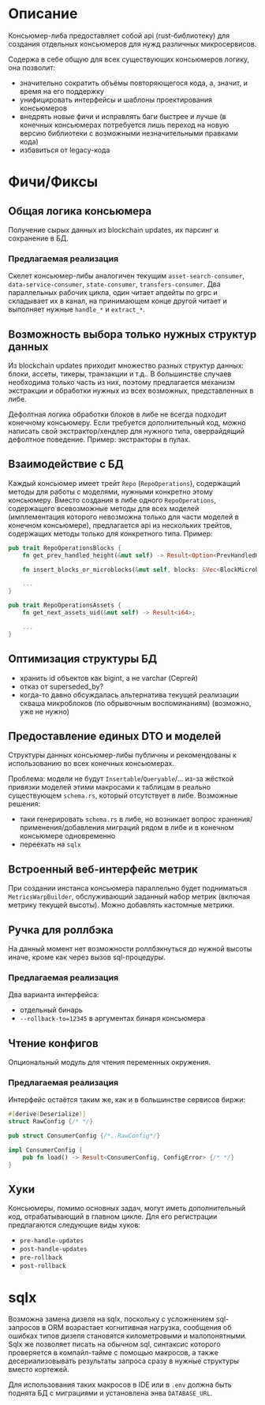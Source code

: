 # Описание
Консьюмер-либа предоставляет собой api (rust-библиотеку) для создания отдельных консьюмеров для нужд различных микросервисов.

Содержа в себе общую для всех существующих консьюмеров логику, она позволит:

- значительно сократить объёмы повторяющегося кода, а, значит, и время на его поддержку
- унифицировать интерфейсы и шаблоны проектирования консьюмеров
- внедрять новые фичи и исправлять баги быстрее и лучше (в конечных консьюмерах потребуется лишь
переход на новую версию библиотеки с возможными незначительными правками кода)
- избавиться от legacy-кода

# Фичи/Фиксы
## Общая логика консьюмера
Получение сырых данных из blockchain updates, их парсинг и сохранение в БД.

### Предлагаемая реализация
Скелет консьюмер-либы аналогичен текущим `asset-search-consumer`, `data-service-consumer`, `state-consumer`, `transfers-consumer`. Два параллельных рабочих цикла, один читает апдейты по grpc и складывает их в канал, на принимающем конце другой читает и выполняет нужные `handle_*` и `extract_*`.


## Возможность выбора только нужных структур данных
Из blockchain updates приходит множество разных структур данных: блоки, ассеты, тикеры, транзакции и т.д.. В большинстве случаев необходима только часть из них, поэтому предлагается механизм экстракции и обработки нужных из всех возможных, представленных в либе.


Дефолтная логика обработки блоков в либе не всегда подходит конечному консьюмеру. Если требуется дополнительный код, можно написать свой экстрактор/хендлер для нужного типа, оверрайдящий дефолтное поведение.
Пример: экстракторы в пулах.

## Взаимодействие с БД
Каждый консьюмер имеет трейт `Repo` (`RepoOperations`), содержащий методы для работы с моделями, нужными конкретно этому консьюмеру. Вместо создания в либе одного `RepoOperations`, содержащего всевозможные методы для всех моделей (имплементация которого невозможна только для части моделей в конечном консьюмере), предлагается api из нескольких трейтов, содержащих методы только для конкретного типа. Пример:

```rust
pub trait RepoOperationsBlocks {
    fn get_prev_handled_height(&mut self) -> Result<Option<PrevHandledHeight>>;

    fn insert_blocks_or_microblocks(&mut self, blocks: &Vec<BlockMicroblock>) -> Result<Vec<i64>>;

    ...
}

pub trait RepoOperationsAssets {
    fn get_next_assets_uid(&mut self) -> Result<i64>;

    ...
}
```

## Оптимизация структуры БД
- хранить id объектов как bigint, а не varchar (Сергей)
- отказ от superseded_by?
- когда-то давно обсуждалась альтернатива текущей реализации скваша микроблоков (по обрывочным воспоминаниям) (возможно, уже не нужно)

## Предоставление единых DTO и моделей
Структуры данных консьюмер-либы публичны и рекомендованы к использованию во всех конечных консьюмерах.

Проблема: модели не будут `Insertable`/`Queryable`/... из-за жёсткой привязки моделей этими макросами к таблицам в реально существующем `schema.rs`, который отсутствует в либе. Возможные решения:
- таки генерировать `schema.rs` в либе, но возникает вопрос хранения/применения/добавления миграций рядом в либе и в конечном консьюмере одновременно
- переехать на `sqlx`

## Встроенный веб-интерфейс метрик
При создании инстанса консьюмера параллельно будет подниматься `MetricsWarpBuilder`, обслуживающий заданный набор метрик (включая метрику текущей высоты). Можно добавлять кастомные метрики.

## Ручка для роллбэка
На данный момент нет возможности роллбэкнуться до нужной высоты иначе, кроме как через вызов sql-процедуры.

### Предлагаемая реализация
Два варианта интерфейса:
- отдельный бинарь
- `--rollback-to=12345` в аргументах бинаря консьюмера

## Чтение конфигов
Опциональный модуль для чтения переменных окружения.

### Предлагаемая реализация
Интерфейс остаётся таким же, как и в большинстве сервисов биржи:
```rust
#[derive(Deserialize)]
struct RawConfig {/* */}

pub struct ConsumerConfig {/*..RawConfig*/}

impl ConsumerConfig {
    pub fn load() -> Result<ConsumerConfig, ConfigError> {/* */}
}
```

## Хуки
Консьюмеры, помимо основных задач, могут иметь дополнительный код, отрабатывающий в главном цикле. Для его регистрации предлагаются следующие виды хуков:
- `pre-handle-updates`
- `post-handle-updates`
- `pre-rollback`
- `post-rollback`

# sqlx
Возможна замена дизеля на sqlx, поскольку с усложнением sql-запросов в ORM возрастает когнитивная нагрузка, сообщения об ошибках типов дизеля становятся километровыми и малопонятными. Sqlx же позволяет писать на обычном sql, синтаксис которого проверяется в компайл-тайме с помощью макросов, а также десериализовывать результаты запроса сразу в нужные структуры вместо кортежей.

Для использования таких макросов в IDE или в `.env` должна быть поднята БД с миграциями и установлена энва `DATABASE_URL`.

